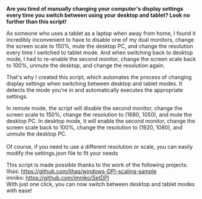 **Are you tired of manually changing your computer's display settings every time you switch between using your desktop and tablet? Look no further than this script!**

As someone who uses a tablet as a laptop when away from home, I found it incredibly inconvenient to have to disable one of my dual monitors, change the screen scale to 150%, mute the desktop PC, and change the resolution every time I switched to tablet mode. And when switching back to desktop mode, I had to re-enable the second monitor, change the screen scale back to 100%, unmute the desktop, and change the resolution again.

That's why I created this script, which automates the process of changing display settings when switching between desktop and tablet modes. It detects the mode you're in and automatically executes the appropriate settings.

In remote mode, the script will disable the second monitor, change the screen scale to 150%, change the resolution to (1680, 1050), and mute the desktop PC. In desktop mode, it will enable the second monitor, change the screen scale back to 100%, change the resolution to (1920, 1080), and unmute the desktop PC.<br>
<br>Of course, if you need to use a different resolution or scale, you can easily modify the settings.json file to fit your needs<br>

This script is made possible thanks to the work of the following projects:<br>
lihas: https://github.com/lihas/windows-DPI-scaling-sample<br>
imniko: https://github.com/imniko/SetDPI <br>
With just one click, you can now switch between desktop and tablet modes with ease!
